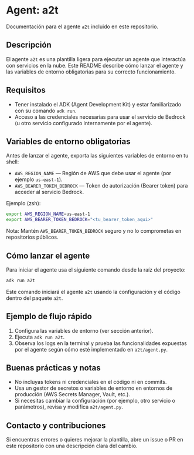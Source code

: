 # Agent: a2t

Documentación para el agente `a2t` incluido en este repositorio.

## Descripción

El agente `a2t` es una plantilla ligera para ejecutar un agente que interactúa con servicios en la nube. Este README describe cómo lanzar el agente y las variables de entorno obligatorias para su correcto funcionamiento.

## Requisitos

- Tener instalado el ADK (Agent Development Kit) y estar familiarizado con su comando `adk run`.
- Acceso a las credenciales necesarias para usar el servicio de Bedrock (u otro servicio configurado internamente por el agente).

## Variables de entorno obligatorias

Antes de lanzar el agente, exporta las siguientes variables de entorno en tu shell:

- `AWS_REGION_NAME` — Región de AWS que debe usar el agente (por ejemplo `us-east-1`).
- `AWS_BEARER_TOKEN_BEDROCK` — Token de autorización (Bearer token) para acceder al servicio Bedrock.

Ejemplo (zsh):

```zsh
export AWS_REGION_NAME=us-east-1
export AWS_BEARER_TOKEN_BEDROCK="<tu_bearer_token_aqui>"
```

Nota: Mantén `AWS_BEARER_TOKEN_BEDROCK` seguro y no lo comprometas en repositorios públicos.

## Cómo lanzar el agente

Para iniciar el agente usa el siguiente comando desde la raíz del proyecto:

```zsh
adk run a2t
```

Este comando iniciará el agente `a2t` usando la configuración y el código dentro del paquete `a2t`.

## Ejemplo de flujo rápido

1. Configura las variables de entorno (ver sección anterior).
2. Ejecuta `adk run a2t`.
3. Observa los logs en la terminal y prueba las funcionalidades expuestas por el agente según cómo esté implementado en `a2t/agent.py`.

## Buenas prácticas y notas

- No incluyas tokens ni credenciales en el código ni en commits.
- Usa un gestor de secretos o variables de entorno en entornos de producción (AWS Secrets Manager, Vault, etc.).
- Si necesitas cambiar la configuración (por ejemplo, otro servicio o parámetros), revisa y modifica `a2t/agent.py`.

## Contacto y contribuciones

Si encuentras errores o quieres mejorar la plantilla, abre un issue o PR en este repositorio con una descripción clara del cambio.
